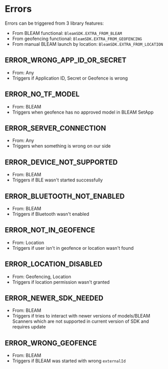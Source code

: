 # Errors

Errors can be triggered from 3 library features:
- From BLEAM functional: `BleamSDK.EXTRA_FROM_BLEAM`
- From geofencing functional: `BleamSDK.EXTRA_FROM_GEOFENCING`
- From manual BLEAM launch by location: `BleamSDK.EXTRA_FROM_LOCATION`

## ERROR_WRONG_APP_ID_OR_SECRET
- From: Any
- Triggers if Application ID, Secret or Geofence is wrong
## ERROR_NO_TF_MODEL
- From: BLEAM
- Triggers when geofence has no approved model in BLEAM SetApp
## ERROR_SERVER_CONNECTION
- From: Any
- Triggers when something is wrong on our side
## ERROR_DEVICE_NOT_SUPPORTED
- From: BLEAM
- Triggers if BLE wasn't started successfully
## ERROR_BLUETOOTH_NOT_ENABLED
- From: BLEAM
- Triggers if Bluetooth wasn't enabled
## ERROR_NOT_IN_GEOFENCE
- From: Location
- Triggers if user isn't in geofence or location wasn't found
## ERROR_LOCATION_DISABLED
- From: Geofencing, Location
- Triggers if location permission wasn't granted
## ERROR_NEWER_SDK_NEEDED
- From: BLEAM
- Triggers if tries to interact with newer versions of models/BLEAM Scanners which are not supported in current version of SDK and requires update
## ERROR_WRONG_GEOFENCE
- From: BLEAM
- Triggers if BLEAM was started with wrong `externalId`
